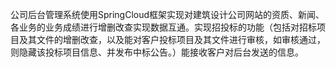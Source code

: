 公司后台管理系统使用SpringCloud框架实现对建筑设计公司网站的资质、新闻、各业务的业务成绩进行增删改查实现数据互通。实现招投标的功能（包括对招标项目及其文件的增删改查，以及能对客户投标项目及其文件进行审核，如审核通过，则隐藏该投标项目信息、并发布中标公告。）能接收客户对后台发送的信息。
